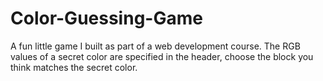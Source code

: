 # Color-Guessing-Game
A fun little game I built as part of a web development course. The RGB values of a secret color are specified in the header, choose the block you think matches the secret color.
